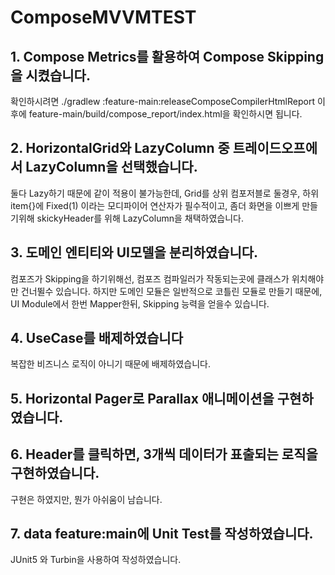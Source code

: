 # ComposeMVVMTEST
 
## 1. Compose Metrics를 활용하여 Compose Skipping을 시켰습니다.
확인하시려면 ./gradlew :feature-main:releaseComposeCompilerHtmlReport 이후에   feature-main/build/compose_report/index.html을 확인하시면 됩니다.



## 2. HorizontalGrid와 LazyColumn 중 트레이드오프에서 LazyColumn을 선택했습니다.
둘다 Lazy하기 때문에 같이 적용이 불가능한데, Grid를 상위 컴포저블로 둘경우, 하위 item{}에 Fixed(1) 이라는 모디파이어 연산자가 필수적이고, 좀더 화면을 이쁘게 만들기위해 skickyHeader를 위해 LazyColumn을 채택하였습니다.


## 3. 도메인 엔티티와 UI모델을 분리하였습니다.
컴포즈가  Skipping을 하기위해선, 컴포즈 컴파일러가 작동되는곳에 클래스가 위치해야만 건너뛸수 있습니다.
하지만 도메인 모듈은 일반적으로 코틀린 모듈로 만들기 때문에, UI Module에서 한번 Mapper한뒤, Skipping 능력을 얻을수 있습니다.


## 4. UseCase를 배제하였습니다
복잡한 비즈니스 로직이 아니기 때문에 배제하였습니다.

## 5. Horizontal Pager로 Parallax 애니메이션을 구현하였습니다.


## 6. Header를 클릭하면, 3개씩 데이터가 표출되는 로직을 구현하였습니다.
구현은 하였지만, 뭔가 아쉬움이 남습니다.

## 7. data feature:main에 Unit Test를 작성하였습니다.
JUnit5 와 Turbin을 사용하여 작성하였습니다.

